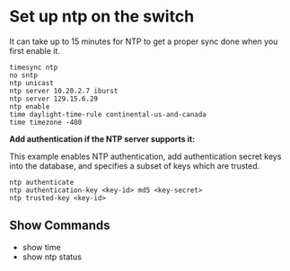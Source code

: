 # Set up ntp on the switch

 It can take up to 15 minutes for NTP to get a proper sync done when you first enable it.

```
timesync ntp
no sntp
ntp unicast
ntp server 10.20.2.7 iburst
ntp server 129.15.6.29
ntp enable
time daylight-time-rule continental-us-and-canada
time timezone -480
```

**Add authentication if the NTP server supports it:**

This example enables NTP authentication, add authentication secret keys into the database, and specifies a subset of keys which are trusted.

```
ntp authenticate
ntp authentication-key <key-id> md5 <key-secret>
ntp trusted-key <key-id>
```

## Show Commands

* show time
* show ntp status
